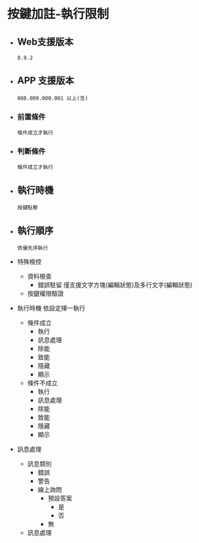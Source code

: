 # 按鍵加註-執行限制

* ## Web支援版本
  
      8.9.2

* ## APP 支援版本

      008.009.000.001 以上(含)

* ### 前置條件

      條件成立才執行

* ### 判斷條件

      條件成立才執行

* ## 執行時機

      按鍵點擊

* ## 執行順序

      依優先序執行

* 特殊檢控
  * 資料檢查
    * 錯誤駐留
          僅支援文字方塊(編輯狀態)及多行文字(編輯狀態)
  * 按鍵權限驗證
* 執行時機
      依設定擇一執行
  * 條件成立
    * 執行
    * 訊息處理
    * 除能
    * 致能
    * 隱藏
    * 顯示
  * 條件不成立
    * 執行
    * 訊息處理
    * 除能
    * 致能
    * 隱藏
    * 顯示
* 訊息處理
  * 訊息類別
    * 錯誤
    * 警告
    * 線上詢問
      * 預設答案
        * 是
        * 否
      * 無
  * 訊息處理
